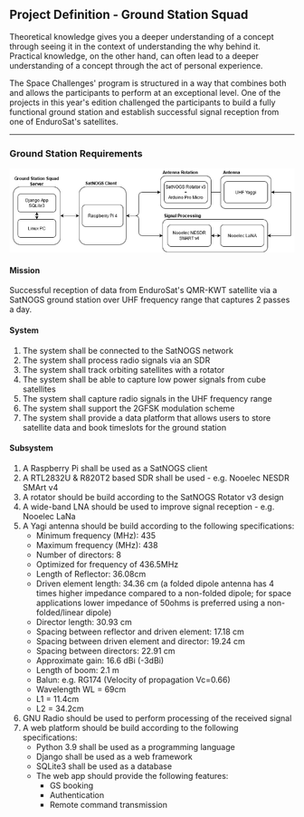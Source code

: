 ## Project Definition - Ground Station Squad

Theoretical knowledge gives you a deeper understanding of a concept through seeing it in the context of understanding the why behind it.
Practical knowledge, on the other hand, can often lead to a deeper understanding of a concept through the act of personal experience.

The Space Challenges' program is structured in a way that combines both and allows the participants to perform at an exceptional level.
One of the projects in this year's edition challenged the participants to build a fully functional ground station and establish successful signal reception from one of EnduroSat's satellites.

---

### Ground Station Requirements

![block diagram](../res/diagram.png)

#### Mission

Successful reception of data from EnduroSat's QMR-KWT satellite via a SatNOGS ground station over UHF frequency range that captures 2 passes a day.

#### System

1. The system shall be connected to the SatNOGS network
2. The system shall process radio signals via an SDR
3. The system shall track orbiting satellites with a rotator
4. The system shall be able to capture low power signals from cube satellites
5. The system shall capture radio signals in the UHF frequency range
6. The system shall support the 2GFSK modulation scheme
7. The system shall provide a data platform that allows users to store satellite data and book timeslots for the ground station

#### Subsystem

1. A Raspberry Pi shall be used as a SatNOGS client
2. A RTL2832U & R820T2 based SDR shall be used - e.g. Nooelec NESDR SMArt v4
3. A rotator should be build according to the SatNOGS Rotator v3 design
4. A wide-band LNA should be used to improve signal reception - e.g. Nooelec LaNa
5. A Yagi antenna should be build according to the following specifications:
	- Minimum frequency (MHz): 435 
	- Maximum frequency (MHz): 438 
	- Number of directors: 8 
	- Optimized for frequency of 436.5MHz 
	- Length of Reflector: 36.08cm 
	- Driven element length: 34.36 cm (a folded dipole antenna has 4 times higher impedance compared to a non-folded dipole; for space applications lower impedance of 50ohms is preferred using a non-folded/linear dipole)
	- Director length: 30.93 cm 
	- Spacing between reflector and driven element: 17.18 cm 
	- Spacing between driven element and director: 19.24 cm 
	- Spacing between directors: 22.91 cm 
	- Approximate gain: 16.6 dBi (-3dBi) 
	- Length of boom: 2.1 m
	- Balun: e.g. RG174 (Velocity of propagation Vc=0.66)
	- Wavelength WL = 69cm
	- L1 = 11.4cm
	- L2 = 34.2cm
6. GNU Radio should be used to perform processing of the received signal
7. A web platform should be build according to the following specifications:
    - Python 3.9 shall be used as a programming language
    - Django shall be used as a web framework
    - SQLite3 shall be used as a database
    - The web app should provide the following features:
        - GS booking
        - Authentication
        - Remote command transmission

